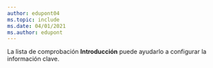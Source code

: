 ```yaml
---
author: edupont04
ms.topic: include
ms.date: 04/01/2021
ms.author: edupont
---
```

La lista de comprobación **Introducción** puede ayudarlo a configurar la información clave.  
